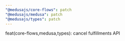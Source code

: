 ```yaml
---
"@medusajs/core-flows": patch
"@medusajs/medusa": patch
"@medusajs/types": patch
---
```


feat(core-flows,medusa,types): cancel fulfillments API
